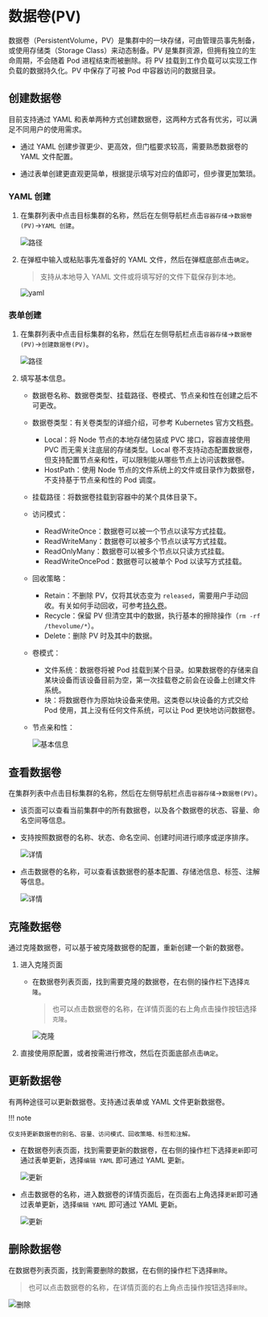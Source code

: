 # 数据卷(PV)

数据卷（PersistentVolume，PV）是集群中的一块存储，可由管理员事先制备，或使用存储类（Storage Class）来动态制备。PV 是集群资源，但拥有独立的生命周期，不会随着 Pod 进程结束而被删除。将 PV 挂载到工作负载可以实现工作负载的数据持久化。PV 中保存了可被 Pod 中容器访问的数据目录。

## 创建数据卷

目前支持通过 YAML 和表单两种方式创建数据卷，这两种方式各有优劣，可以满足不同用户的使用需求。

- 通过 YAML 创建步骤更少、更高效，但门槛要求较高，需要熟悉数据卷的 YAML 文件配置。

- 通过表单创建更直观更简单，根据提示填写对应的值即可，但步骤更加繁琐。

### YAML 创建

1. 在集群列表中点击目标集群的名称，然后在左侧导航栏点击`容器存储`->`数据卷(PV)`->`YAML 创建`。

    ![路径](../../images/pv01.png)

2. 在弹框中输入或粘贴事先准备好的 YAML 文件，然后在弹框底部点击`确定`。

    > 支持从本地导入 YAML 文件或将填写好的文件下载保存到本地。

    ![yaml](../../images/pv02.png)

### 表单创建

1. 在集群列表中点击目标集群的名称，然后在左侧导航栏点击`容器存储`->`数据卷(PV)`->`创建数据卷(PV)`。

    ![路径](../../images/pv03.png)

2. 填写基本信息。

    - 数据卷名称、数据卷类型、挂载路径、卷模式、节点亲和性在创建之后不可更改。
    - 数据卷类型：有关卷类型的详细介绍，可参考 Kubernetes 官方文档[卷](https://kubernetes.io/zh-cn/docs/concepts/storage/volumes/)。

      - Local：将 Node 节点的本地存储包装成 PVC 接口，容器直接使用 PVC 而无需关注底层的存储类型。Local 卷不支持动态配置数据卷，但支持配置节点亲和性，可以限制能从哪些节点上访问该数据卷。
      - HostPath：使用 Node 节点的文件系统上的文件或目录作为数据卷，不支持基于节点亲和性的 Pod 调度。

    - 挂载路径：将数据卷挂载到容器中的某个具体目录下。
    - 访问模式：

        - ReadWriteOnce：数据卷可以被一个节点以读写方式挂载。
        - ReadWriteMany：数据卷可以被多个节点以读写方式挂载。
        - ReadOnlyMany：数据卷可以被多个节点以只读方式挂载。
        - ReadWriteOncePod：数据卷可以被单个 Pod 以读写方式挂载。

    - 回收策略：

        - Retain：不删除 PV，仅将其状态变为 `released`，需要用户手动回收。有关如何手动回收，可参考[持久卷](https://kubernetes.io/zh-cn/docs/concepts/storage/persistent-volumes/#retain)。
        - Recycle：保留 PV 但清空其中的数据，执行基本的擦除操作（`rm -rf /thevolume/*`）。
        - Delete：删除 PV 时及其中的数据。

    - 卷模式：

        - 文件系统：数据卷将被 Pod 挂载到某个目录。如果数据卷的存储来自某块设备而该设备目前为空，第一次挂载卷之前会在设备上创建文件系统。
        - 块：将数据卷作为原始块设备来使用。这类卷以块设备的方式交给 Pod 使用，其上没有任何文件系统，可以让 Pod 更快地访问数据卷。

    - 节点亲和性：

        ![基本信息](../../images/pv04.png)

## 查看数据卷

在集群列表中点击目标集群的名称，然后在左侧导航栏点击`容器存储`->`数据卷(PV)`。

- 该页面可以查看当前集群中的所有数据卷，以及各个数据卷的状态、容量、命名空间等信息。

- 支持按照数据卷的名称、状态、命名空间、创建时间进行顺序或逆序排序。

    ![详情](../../images/pv06.png)

- 点击数据卷的名称，可以查看该数据卷的基本配置、存储池信息、标签、注解等信息。

    ![详情](../../images/pv05.png)

## 克隆数据卷

通过克隆数据卷，可以基于被克隆数据卷的配置，重新创建一个新的数据卷。

1. 进入克隆页面

    - 在数据卷列表页面，找到需要克隆的数据卷，在右侧的操作栏下选择`克隆`。

        > 也可以点击数据卷的名称，在详情页面的右上角点击操作按钮选择`克隆`。

        ![克隆](../../images/pv11.png)

2. 直接使用原配置，或者按需进行修改，然后在页面底部点击`确定`。

## 更新数据卷

有两种途径可以更新数据卷。支持通过表单或 YAML 文件更新数据卷。

!!! note

    仅支持更新数据卷的别名、容量、访问模式、回收策略、标签和注解。

- 在数据卷列表页面，找到需要更新的数据卷，在右侧的操作栏下选择`更新`即可通过表单更新，选择`编辑 YAML` 即可通过 YAML 更新。

    ![更新](../../images/pv07.png)

- 点击数据卷的名称，进入数据卷的详情页面后，在页面右上角选择`更新`即可通过表单更新，选择`编辑 YAML` 即可通过 YAML 更新。

    ![更新](../../images/pv08.png)

## 删除数据卷

在数据卷列表页面，找到需要删除的数据，在右侧的操作栏下选择`删除`。

> 也可以点击数据卷的名称，在详情页面的右上角点击操作按钮选择`删除`。

![删除](../../images/pv09.png)
